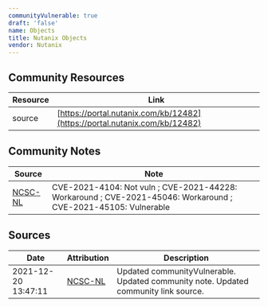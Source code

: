 ```yaml
---
communityVulnerable: true
draft: 'false'
name: Objects
title: Nutanix Objects
vendor: Nutanix
---
```



## Community Resources
| Resource | Link |
| --- | --- |
| source | [https://portal.nutanix.com/kb/12482](https://portal.nutanix.com/kb/12482) |

## Community Notes
| Source | Note |
| --- | --- |
| [NCSC-NL](https://github.com/NCSC-NL/log4shell/blob/main/software/README.md) | CVE-2021-4104: Not vuln ; CVE-2021-44228: Workaround ; CVE-2021-45046: Workaround ; CVE-2021-45105: Vulnerable </ul> |

## Sources
| Date | Attribution | Description |
| --- | --- | --- |
| 2021-12-20 13:47:11 | [NCSC-NL](https://github.com/NCSC-NL/log4shell/blob/main/software/README.md) | Updated communityVulnerable. Updated community note. Updated community link source.  |
